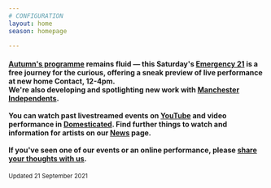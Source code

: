 ```yaml
---
# CONFIGURATION
layout: home
season: homepage

---
```

#### [Autumn's programme](/current/2021) remains fluid — **this Saturday**'s [Emergency 21](/current/2021-emergency) is a free journey for the curious, offering a sneak preview of live performance at new home Contact, 12-4pm.<br>We're also developing and spotlighting new work with <a href="http://manchesterindependents.co.uk" target="_blank">Manchester Independents</a>.<br><br>You can watch past livestreamed events on <a href="http://bit.ly/YTwarnmcr" target="_blank">YouTube</a> and video performance in <a href="http://domesticatedonline.org" target="_blank">Domesticated</a>. Find further things to watch and information for artists on our [News](/news) page.<br><br>If you've seen one of our events or an online performance, please <a href="http://bit.ly/warnmcrfeedback" target="_blank">share your thoughts with us</a>.        
<small>Updated 21 September 2021</small>
